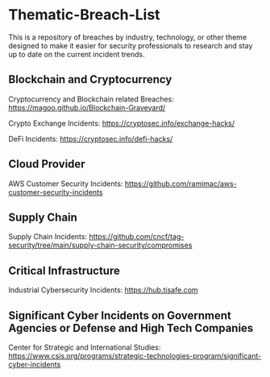 # Thematic-Breach-List

This is a repository of breaches by industry, technology, or other theme designed to make it easier for security professionals to research and stay up to date on the current incident trends.

## Blockchain and Cryptocurrency

Cryptocurrency and Blockchain related Breaches: https://magoo.github.io/Blockchain-Graveyard/

Crypto Exchange Incidents: https://cryptosec.info/exchange-hacks/

DeFi Incidents: https://cryptosec.info/defi-hacks/

## Cloud Provider

AWS Customer Security Incidents: https://github.com/ramimac/aws-customer-security-incidents

## Supply Chain
Supply Chain Incidents: https://github.com/cncf/tag-security/tree/main/supply-chain-security/compromises

## Critical Infrastructure
Industrial Cybersecurity Incidents: https://hub.tisafe.com

## Significant Cyber Incidents on Government Agencies or Defense and High Tech Companies

Center for Strategic and International Studies: https://www.csis.org/programs/strategic-technologies-program/significant-cyber-incidents
